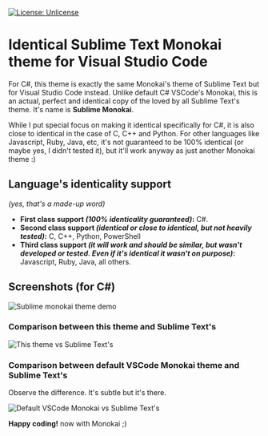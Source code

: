 <!--
[![Version badge](https://vsmarketplacebadge.apphb.com/version-short/maximetinu.identical-sublime-monokai-csharp-theme-colorizer.svg)](https://marketplace.visualstudio.com/items?itemName=maximetinu.identical-sublime-monokai-csharp-theme-colorizer)
[![Downloads badge](https://vsmarketplacebadge.apphb.com/downloads-short/maximetinu.identical-sublime-monokai-csharp-theme-colorizer.svg)](https://marketplace.visualstudio.com/items?itemName=maximetinu.identical-sublime-monokai-csharp-theme-colorizer)
[![Installs badge badge](https://vsmarketplacebadge.apphb.com/installs-short/maximetinu.identical-sublime-monokai-csharp-theme-colorizer.svg)](https://marketplace.visualstudio.com/items?itemName=maximetinu.identical-sublime-monokai-csharp-theme-colorizer)
[![Rating badge](https://vsmarketplacebadge.apphb.com/rating-star/maximetinu.identical-sublime-monokai-csharp-theme-colorizer.svg)](https://marketplace.visualstudio.com/items?itemName=maximetinu.identical-sublime-monokai-csharp-theme-colorizer)
-->
[![License: Unlicense](https://img.shields.io/badge/license-Unlicense-blue.svg)](http://unlicense.org/)

# Identical Sublime Text Monokai theme for Visual Studio Code

For C#, this theme is exactly the same Monokai's theme of Sublime Text but for Visual Studio Code instead. Unlike default C# VSCode's Monokai, this is an actual, perfect and identical copy of the loved by all Sublime Text's theme. It's name is **Sublime Monokai**.  

While I put special focus on making it identical specifically for C#, it is also close to identical in the case of C, C++ and Python. For other languages like Javascript, Ruby, Java, etc, it's not guaranteed to be 100% identical (or maybe yes, I didn't tested it), but it'll work anyway as just another Monokai theme :)

## Language's identicality support

*(yes, that's a made-up word)*
 
- **First class support *(100% identicality guaranteed)*:** C#.  
- **Second class support *(identical or close to identical, but not heavily tested)*:** C, C++, Python, PowerShell
- **Third class support *(it will work and should be similar, but wasn't developed or tested. Even if it's identical it wasn't on purpose)*:** Javascript, Ruby, Java, all others.

## Screenshots (for C#)

![Sublime monokai theme demo](https://raw.githubusercontent.com/Maximetinu/Sublime-Text-Monokai-theme-for-Visual-Studio-Code/master/screenshots/sublime-monokai-demo.png  "Sublime monokai theme demo")

### Comparison between this theme and Sublime Text's

![This theme vs Sublime Text's](https://raw.githubusercontent.com/Maximetinu/Sublime-Text-Monokai-theme-for-Visual-Studio-Code/master/screenshots/sublime-monokai-vs-sublime-text.png  "This theme vs Sublime Text's")

### Comparison between default VSCode Monokai theme and Sublime Text's

Observe the difference. It's subtle but it's there.

![Default VSCode Monokai vs Sublime Text's](https://raw.githubusercontent.com/Maximetinu/Sublime-Text-Monokai-theme-for-Visual-Studio-Code/master/screenshots/default-monokai-vs-sublime-text.png  "Default VSCode Monokai vs Sublime Text's")

**Happy coding!** now with Monokai ;)
